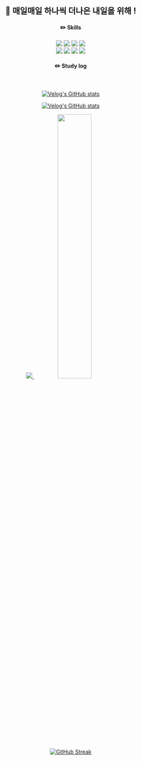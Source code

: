    <div align="center">
   
   ##  :wave: 매일매일 하나씩 더나은 내일을 위해 !
  
   #### :pencil2: Skills
   
<img src="https://img.shields.io/badge/JAVA-007396?style=for-the-badge&logo=java&logoColor=white">
<img src="https://img.shields.io/badge/Spring-6DB33F?style=for-the-badge&logo=Spring&logoColor=white">
<img src="https://img.shields.io/badge/Springboot-6DB33F?style=for-the-badge&logo=springboot&logoColor=white">
<img src="https://img.shields.io/badge/SpringSecurity-6DB33F?style=for-the-badge&logo=Spring Security&logoColor=white">
   <br>
   
<img src="https://img.shields.io/badge/mysql-4479A1?style=for-the-badge&logo=mysql&logoColor=white">
<img src="https://img.shields.io/badge/react-61DAFB?style=for-the-badge&logo=react&logoColor=black">
<img src="https://img.shields.io/badge/github-181717?style=for-the-badge&logo=github&logoColor=white">
   <img src="https://img.shields.io/badge/gradle-02303A?style=for-the-badge&logo=gradle&logoColor=white">

   #### :pencil2: Study log
   <br>
 
[![Velog's GitHub stats](https://velog-readme-stats.vercel.app/api/badge?name=cmong0516)](https://velog.io/@cmong0516)
  
[![Velog's GitHub stats](https://velog-readme-stats.vercel.app/api?name=cmong0516&color=dark)](https://velog.io/@cmong0516)

   
<a href="s">
  <img src="https://github-readme-stats.vercel.app/api/top-langs/?username=cmong0516&exclude_repo=cmong0516.github.io&layout=compact&theme=tokyonight" />
</a>
<a href="s">
  <img src="https://github-readme-stats.vercel.app/api?username=cmong0516&theme=tokyonight&show_icons=true" width="42%" />
</a>

   [![GitHub Streak](https://github-readme-streak-stats.herokuapp.com/?user=cmong0516&theme=tokyonight)](https://git.io/streak-stats)



</div>

